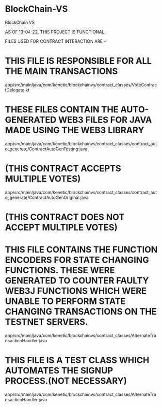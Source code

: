 # BlockChain-VS

BlockChain VS

AS OF 13-04-22, THIS PROJECT IS FUNCTIONAL.

FILES USED FOR CONTRACT INTERACTION ARE -

#	THIS FILE IS RESPONSIBLE FOR ALL THE MAIN TRANSACTIONS
app/src/main/java/com/kenetic/blockchainvs/contract_classes/VoteContractDelegate.kt

#	THESE FILES CONTAIN THE AUTO-GENERATED WEB3 FILES FOR JAVA MADE USING THE WEB3 LIBRARY

app/src/main/java/com/kenetic/blockchainvs/contract_classes/contract_auto_generate/ContractAutoGenTesting.java
#	(THIS CONTRACT ACCEPTS MULTIPLE VOTES)

app/src/main/java/com/kenetic/blockchainvs/contract_classes/contract_auto_generate/ContractAutoGenOriginal.java
#	(THIS CONTRACT DOES NOT ACCEPT MULTIPLE VOTES)

#	THIS FILE CONTAINS THE FUNCTION ENCODERS FOR STATE CHANGING FUNCTIONS. THESE WERE GENERATED TO COUNTER FAULTY WEB3J FUNCTIONS WHICH WERE UNABLE TO PERFORM STATE CHANGING TRANSACTIONS ON THE TESTNET SERVERS.
app/src/main/java/com/kenetic/blockchainvs/contract_classes/AlternateTransactionHandler.java

#	THIS FILE IS A TEST CLASS WHICH AUTOMATES THE SIGNUP PROCESS.(NOT NECESSARY)
app/src/main/java/com/kenetic/blockchainvs/contract_classes/AlternateTransactionHandler.java